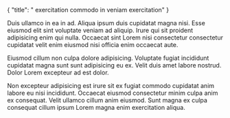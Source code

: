 {
  "title": " exercitation commodo in veniam exercitation"
}

Duis ullamco in ea in ad. Aliqua ipsum duis cupidatat magna nisi. Esse eiusmod elit sint voluptate veniam ad aliquip. Irure qui sit proident adipisicing enim qui nulla. Occaecat sint Lorem nisi consectetur consectetur cupidatat velit enim eiusmod nisi officia enim occaecat aute.

Eiusmod cillum non culpa dolore adipisicing. Voluptate fugiat incididunt cupidatat magna sunt sunt adipisicing eu ex. Velit duis amet labore nostrud. Dolor Lorem excepteur ad est dolor.

Non excepteur adipisicing est irure sit ex fugiat commodo cupidatat anim labore eu nisi incididunt. Occaecat eiusmod consectetur minim culpa anim ex consequat. Velit ullamco cillum anim eiusmod. Sunt magna ex culpa consequat cillum ipsum Lorem magna enim exercitation aliqua.
